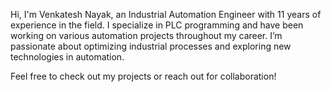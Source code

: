 Hi, I'm Venkatesh Nayak, an Industrial Automation Engineer with 11 years of experience in the field.
I specialize in PLC programming and have been working on various automation projects throughout my career. 
I’m passionate about optimizing industrial processes and exploring new technologies in automation.

Feel free to check out my projects or reach out for collaboration!
